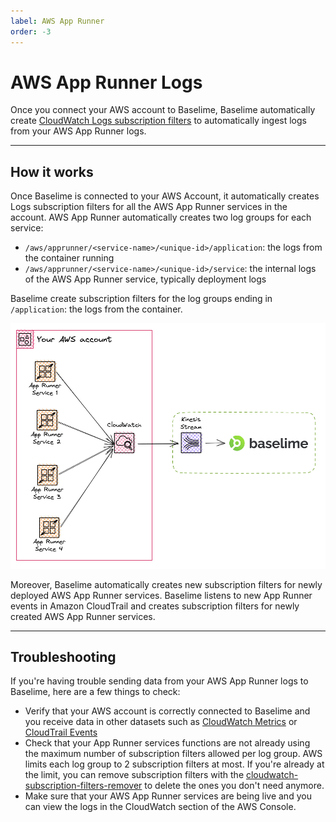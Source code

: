 ```yaml
---
label: AWS App Runner
order: -3
---
```


# AWS App Runner Logs

Once you connect your AWS account to Baselime, Baselime automatically create
[CloudWatch Logs subscription filters](https://docs.aws.amazon.com/AmazonCloudWatch/latest/logs/SubscriptionFilters.html)
to automatically ingest logs from your AWS App Runner logs.

---

## How it works

Once Baselime is connected to your AWS Account, it automatically creates Logs subscription filters for all the AWS App Runner services in the account. AWS App Runner automatically creates two log groups for each service:
- `/aws/apprunner/<service-name>/<unique-id>/application`: the logs from the container running
- `/aws/apprunner/<service-name>/<unique-id>/service`: the internal logs of the AWS App Runner service, typically deployment logs

Baselime create subscription filters for the log groups ending in `/application`: the logs from the container.

![Sending AWS App Runner logs to Baselime](../../../assets/images/illustrations/sending-data/apprunner.png)

Moreover, Baselime automatically creates new subscription filters for newly deployed AWS App Runner services. Baselime listens to new App Runner events in Amazon CloudTrail and creates subscription filters for newly created AWS App Runner services. 

---

## Troubleshooting

If you're having trouble sending data from your AWS App Runner logs to Baselime, here are a few things to check:

- Verify that your AWS account is correctly connected to Baselime and you receive data in other datasets such as [CloudWatch Metrics](./cloudwatch-metrics.md) or [CloudTrail Events](./cloudtrail.md)
- Check that your App Runner services functions are not already using the maximum number of subscription filters allowed per log group. AWS limits each log group to 2 subscription filters at most. If you're already at the limit, you can remove subscription filters with the [cloudwatch-subscription-filters-remover](https://github.com/baselime/cloudwatch-subscription-filters-remover) to delete the ones you don't need anymore.
- Make sure that your AWS App Runner services are being live and you can view the logs in the CloudWatch section of the AWS Console.

